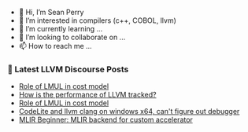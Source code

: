 - 👋 Hi, I’m Sean Perry
- 👀 I’m interested in compilers (c++, COBOL, llvm)
- 🌱 I’m currently learning ...
- 💞️ I’m looking to collaborate on ...
- 📫 How to reach me ...

<!---
s66perry/s66perry is a ✨ special ✨ repository because its `README.md` (this file) appears on your GitHub profile.
You can click the Preview link to take a look at your changes.
--->
### 📕 Latest LLVM Discourse Posts

<!-- DISCOURSE-LLVM:START -->
- [Role of LMUL in cost model](https://discourse.llvm.org/t/role-of-lmul-in-cost-model/75197#post_2)
- [How is the performance of LLVM tracked?](https://discourse.llvm.org/t/how-is-the-performance-of-llvm-tracked/75188#post_3)
- [Role of LMUL in cost model](https://discourse.llvm.org/t/role-of-lmul-in-cost-model/75197#post_1)
- [CodeLite and llvm clang on windows x64, can&#39;t figure out debugger](https://discourse.llvm.org/t/codelite-and-llvm-clang-on-windows-x64-cant-figure-out-debugger/74478#post_10)
- [MLIR Beginner: MLIR backend for custom accelerator](https://discourse.llvm.org/t/mlir-beginner-mlir-backend-for-custom-accelerator/72690#post_11)
<!-- DISCOURSE-LLVM:END -->
